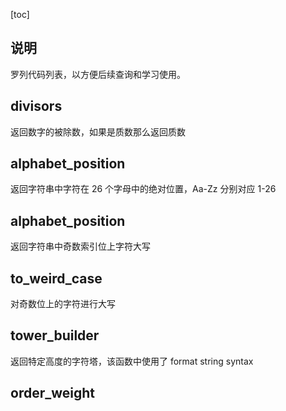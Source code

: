 [toc]
## 说明
罗列代码列表，以方便后续查询和学习使用。

## divisors
返回数字的被除数，如果是质数那么返回质数

## alphabet\_position
返回字符串中字符在 26 个字母中的绝对位置，Aa-Zz 分别对应 1-26

## alphabet\_position
返回字符串中奇数索引位上字符大写

## to\_weird\_case
对奇数位上的字符进行大写

## tower\_builder
返回特定高度的字符塔，该函数中使用了 format string syntax

## order\_weight
